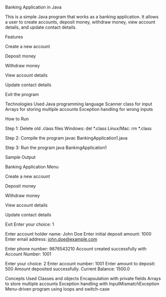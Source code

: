 Banking Application in Java

This is a simple Java program that works as a banking application.
It allows a user to create accounts, deposit money, withdraw money, view account details, and update contact details.

Features

Create a new account

Deposit money

Withdraw money

View account details

Update contact details

Exit the program

Technologies Used
Java programming language
Scanner class for input
Arrays for storing multiple accounts
Exception handling for wrong inputs

How to Run

Step 1: Delete old .class files
Windows: del *.class
Linux/Mac: rm *.class

Step 2: Compile the program
javac BankingApplication1.java

Step 3: Run the program
java BankingApplication1

Sample Output

Banking Application Menu

Create a new account

Deposit money

Withdraw money

View account details

Update contact details

Exit
Enter your choice: 1

Enter account holder name: John Doe
Enter initial deposit amount: 1000
Enter email address: john.doe@example.com

Enter phone number: 9876543210
Account created successfully with Account Number: 1001

Enter your choice: 2
Enter account number: 1001
Enter amount to deposit: 500
Amount deposited successfully. Current Balance: 1500.0

Concepts Used
Classes and objects
Encapsulation with private fields
Arrays to store multiple accounts
Exception handling with InputMismatchException
Menu-driven program using loops and switch-case

